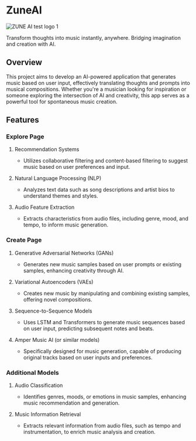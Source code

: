 # ZuneAI

![ZUNE AI test logo 1](https://github.com/user-attachments/assets/2f80046b-bc25-438f-a452-032c70afc1d0)


Transform thoughts into music instantly, anywhere. Bridging imagination and creation with AI.

## Overview

This project aims to develop an AI-powered application that generates music based on user input, effectively translating thoughts and prompts into musical compositions. Whether you're a musician looking for inspiration or someone exploring the intersection of AI and creativity, this app serves as a powerful tool for spontaneous music creation.

## Features

### Explore Page

1. Recommendation Systems
   - Utilizes collaborative filtering and content-based filtering to suggest music based on user preferences and input.

2. Natural Language Processing (NLP)
   - Analyzes text data such as song descriptions and artist bios to understand themes and styles.

3. Audio Feature Extraction
   - Extracts characteristics from audio files, including genre, mood, and tempo, to inform music generation.

### Create Page

1. Generative Adversarial Networks (GANs)
   - Generates new music samples based on user prompts or existing samples, enhancing creativity through AI.

2. Variational Autoencoders (VAEs)
   - Creates new music by manipulating and combining existing samples, offering novel compositions.

3. Sequence-to-Sequence Models
   - Uses LSTM and Transformers to generate music sequences based on user input, predicting subsequent notes and beats.

4. Amper Music AI (or similar models)
   - Specifically designed for music generation, capable of producing original tracks based on user inputs and preferences.

### Additional Models

1. Audio Classification
   - Identifies genres, moods, or emotions in music samples, enhancing music recommendation and generation.

2. Music Information Retrieval
   - Extracts relevant information from audio files, such as tempo and instrumentation, to enrich music analysis and creation.
